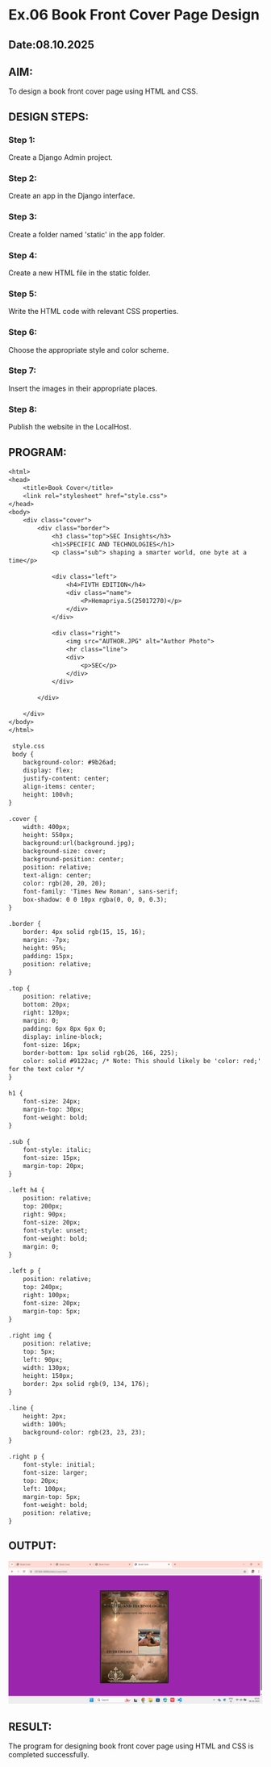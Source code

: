 # Ex.06 Book Front Cover Page Design
## Date:08.10.2025

## AIM:
To design a book front cover page using HTML and CSS.

## DESIGN STEPS:

### Step 1:
Create a Django Admin project.

### Step 2:
Create an app in the Django interface.

### Step 3:
Create a folder named 'static' in the app folder.

### Step 4:
Create a new HTML file in the static folder.

### Step 5:
Write the HTML code with relevant CSS properties.

### Step 6:
Choose the appropriate style and color scheme.

### Step 7:
Insert the images in their appropriate places.

### Step 8:
Publish the website in the LocalHost.

## PROGRAM:
```
<html>
<head>
    <title>Book Cover</title>
    <link rel="stylesheet" href="style.css">
</head>
<body>
    <div class="cover">
        <div class="border">
            <h3 class="top">SEC Insights</h3>
            <h1>SPECIFIC AND TECHNOLOGIES</h1>
            <p class="sub"> shaping a smarter world, one byte at a time</p>

            <div class="left">
                <h4>FIVTH EDITION</h4>
                <div class="name">
                    <P>Hemapriya.S(25017270)</p>
                </div>
            </div>

            <div class="right">
                <img src="AUTHOR.JPG" alt="Author Photo">
                <hr class="line">
                <div>
                    <p>SEC</p>
                </div>
            </div>

        </div>
        
    </div>
</body>
</html>
 
 style.css
 body {
    background-color: #9b26ad;
    display: flex;
    justify-content: center;
    align-items: center;
    height: 100vh;
}

.cover {
    width: 400px;
    height: 550px;
    background:url(background.jpg);
    background-size: cover;
    background-position: center;
    position: relative;
    text-align: center;
    color: rgb(20, 20, 20);
    font-family: 'Times New Roman', sans-serif;
    box-shadow: 0 0 10px rgba(0, 0, 0, 0.3);
}

.border {
    border: 4px solid rgb(15, 15, 16);
    margin: -7px;
    height: 95%;
    padding: 15px;
    position: relative;
}

.top {
    position: relative;
    bottom: 20px;
    right: 120px;
    margin: 0;
    padding: 6px 8px 6px 0;
    display: inline-block;
    font-size: 16px;
    border-bottom: 1px solid rgb(26, 166, 225);
    color: solid #9122ac; /* Note: This should likely be 'color: red;' for the text color */
}

h1 {
    font-size: 24px;
    margin-top: 30px;
    font-weight: bold;
}

.sub {
    font-style: italic;
    font-size: 15px;
    margin-top: 20px;
}

.left h4 {
    position: relative;
    top: 200px;
    right: 90px;
    font-size: 20px;
    font-style: unset;
    font-weight: bold;
    margin: 0;
}

.left p {
    position: relative;
    top: 240px;
    right: 100px;
    font-size: 20px;
    margin-top: 5px;
}

.right img {
    position: relative;
    top: 5px;
    left: 90px;
    width: 130px;
    height: 150px;
    border: 2px solid rgb(9, 134, 176);
}

.line {
    height: 2px;
    width: 100%;
    background-color: rgb(23, 23, 23);
}

.right p {
    font-style: initial;
    font-size: larger;
    top: 20px;
    left: 100px;
    margin-top: 5px;
    font-weight: bold;
    position: relative;
}
```

## OUTPUT:
![alt text](<Screenshot (43).png>)

    
   

## RESULT:
The program for designing book front cover page using HTML and CSS is completed successfully.
